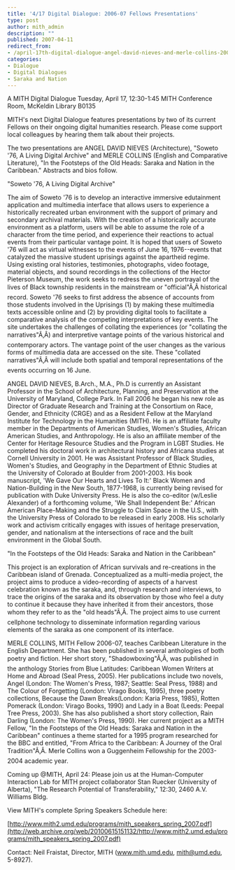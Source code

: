 ```yaml
---
title: '4/17 Digital Dialogue: 2006-07 Fellows Presentations'
type: post
author: mith_admin
description: ""
published: 2007-04-11
redirect_from: 
- /april-17th-digital-dialogue-angel-david-nieves-and-merle-collins-2006-07-fellows-presentations/
categories:
- Dialogue
- Digital Dialogues
- Saraka and Nation
---
```

A MITH Digital Dialogue Tuesday, April 17, 12:30-1:45 MITH Conference Room, McKeldin Library B0135

MITH's next Digital Dialogue features presentations by two of its current Fellows on their ongoing digital humanities research. Please come support local colleagues by hearing them talk about their projects.

The two presentations are ANGEL DAVID NIEVES (Architecture), "Soweto '76, A Living Digital Archive" and MERLE COLLINS (English and Comparative Literature), "In the Footsteps of the Old Heads: Saraka and Nation in the Caribbean." Abstracts and bios follow.

"Soweto '76, A Living Digital Archive"

The aim of Soweto '76 is to develop an interactive immersive edutainment application and multimedia interface that allows users to experience a historically recreated urban environment with the support of primary and secondary archival materials. With the creation of a historically accurate environment as a platform, users will be able to assume the role of a character from the time period, and experience their reactions to actual events from their particular vantage point. It is hoped that users of Soweto '76 will act as virtual witnesses to the events of June 16, 1976--events that catalyzed the massive student uprisings against the apartheid regime. Using existing oral histories, testimonies, photographs, video footage, material objects, and sound recordings in the collections of the Hector Pieterson Museum, the work seeks to redress the uneven portrayal of the lives of Black township residents in the mainstream or "official"Ã‚Â historical record. Soweto '76 seeks to first address the absence of accounts from those students involved in the Uprisings (1) by making these multimedia texts accessible online and (2) by providing digital tools to facilitate a comparative analysis of the competing interpretations of key events. The site undertakes the challenges of collating the experiences (or "collating the narratives"Ã‚Â) and interpretive vantage points of the various historical and contemporary actors. The vantage point of the user changes as the various forms of multimedia data are accessed on the site. These "collated narratives"Ã‚Â will include both spatial and temporal representations of the events occurring on 16 June.

ANGEL DAVID NIEVES, B.Arch., M.A., Ph.D is currently an Assistant Professor in the School of Architecture, Planning, and Preservation at the University of Maryland, College Park. In Fall 2006 he began his new role as Director of Graduate Research and Training at the Consortium on Race, Gender, and Ethnicity (CRGE) and as a Resident Fellow at the Maryland Institute for Technology in the Humanities (MITH). He is an affiliate faculty member in the Departments of American Studies, Women's Studies, African American Studies, and Anthropology. He is also an affiliate member of the Center for Heritage Resource Studies and the Program in LGBT Studies. He completed his doctoral work in architectural history and Africana studies at Cornell University in 2001. He was Assistant Professor of Black Studies, Women's Studies, and Geography in the Department of Ethnic Studies at the University of Colorado at Boulder from 2001-2003. His book manuscript, 'We Gave Our Hearts and Lives To It:' Black Women and Nation-Building in the New South, 1877-1968, is currently being revised for publication with Duke University Press. He is also the co-editor (w/Leslie Alexander) of a forthcoming volume, 'We Shall Independent Be:' African American Place-Making and the Struggle to Claim Space in the U.S., with the University Press of Colorado to be released in early 2008. His scholarly work and activism critically engages with issues of heritage preservation, gender, and nationalism at the intersections of race and the built environment in the Global South.

"In the Footsteps of the Old Heads: Saraka and Nation in the Caribbean"

This project is an exploration of African survivals and re-creations in the Caribbean island of Grenada. Conceptualized as a multi-media project, the project aims to produce a video-recording of aspects of a harvest celebration known as the saraka, and, through research and interviews, to trace the origins of the saraka and its observation by those who feel a duty to continue it because they have inherited it from their ancestors, those whom they refer to as the "old heads"Ã‚Â. The project aims to use current cellphone technology to disseminate information regarding various elements of the saraka as one component of its interface.

MERLE COLLINS, MITH Fellow 2006-07, teaches Caribbean Literature in the English Department. She has been published in several anthologies of both poetry and fiction. Her short story, "Shadowboxing"Ã‚Â, was published in the anthology Stories from Blue Latitudes: Caribbean Women Writers at Home and Abroad (Seal Press, 2005). Her publications include two novels, Angel (London: The Women's Press, 1987; Seattle: Seal Press, 1988) and The Colour of Forgetting (London: Virago Books, 1995), three poetry collections, Because the Dawn Breaks(London: Karia Press, 1985), Rotten Pomerack (London: Virago Books, 1990) and Lady in a Boat (Leeds: Peepal Tree Press, 2003). She has also published a short story collection, Rain Darling (London: The Women's Press, 1990). Her current project as a MITH Fellow, "In the Footsteps of the Old Heads: Saraka and Nation in the Caribbean" continues a theme started for a 1995 program researched for the BBC and entitled, "From Africa to the Caribbean: A Journey of the Oral Tradition"Ã‚Â. Merle Collins won a Guggenheim Fellowship for the 2003-2004 academic year.

Coming up @MITH, April 24: Please join us at the Human-Computer Interaction Lab for MITH project collaborator Stan Ruecker (University of Alberta), "The Research Potential of Transferability," 12:30, 2460 A.V. Williams Bldg.

View MITH's complete Spring Speakers Schedule here:

[http://www.mith2.umd.edu/programs/mith_speakers_spring_2007.pdf](http://web.archive.org/web/20100615151132/http://www.mith2.umd.edu/programs/mith_speakers_spring_2007.pdf)

Contact: Neil Fraistat, Director, MITH (www.mith.umd.edu, mith@umd.edu, 5-8927).

